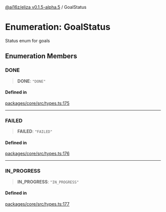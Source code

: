 [@ai16z/eliza v0.1.5-alpha.5](../index.md) / GoalStatus

# Enumeration: GoalStatus

Status enum for goals

## Enumeration Members

### DONE

> **DONE**: `"DONE"`

#### Defined in

[packages/core/src/types.ts:175](https://github.com/roschler/eliza/blob/main/packages/core/src/types.ts#L175)

***

### FAILED

> **FAILED**: `"FAILED"`

#### Defined in

[packages/core/src/types.ts:176](https://github.com/roschler/eliza/blob/main/packages/core/src/types.ts#L176)

***

### IN\_PROGRESS

> **IN\_PROGRESS**: `"IN_PROGRESS"`

#### Defined in

[packages/core/src/types.ts:177](https://github.com/roschler/eliza/blob/main/packages/core/src/types.ts#L177)
